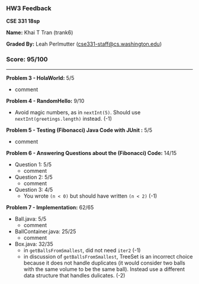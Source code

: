 ### HW3 Feedback

**CSE 331 18sp**

**Name:** Khai T Tran (trank6)

**Graded By:** Leah Perlmutter (cse331-staff@cs.washington.edu)

### Score: 95/100
---

**Problem 3 - HolaWorld:** 5/5

- comment

**Problem 4 - RandomHello:** 9/10

- Avoid magic numbers, as in `nextInt(5)`. Should use `nextInt(greetings.length)` instead. (-1)


**Problem 5 - Testing (Fibonacci) Java Code with JUnit :** 5/5

- comment

**Problem 6 - Answering Questions about the (Fibonacci) Code:** 14/15

- Question 1: 5/5
  - comment
- Question 2: 5/5
  - comment
- Question 3: 4/5
  - You wrote `(n < 0)` but should have written `(n < 2)` (-1)

**Problem 7 - Implementation:** 62/65

- Ball.java: 5/5
  - comment
- BallContainer.java: 25/25
  - comment
- Box.java: 32/35
  - in `getBallsFromSmallest`, did not need `iter2` (-1)
  - in discussion of `getBallsFromSmallest`, TreeSet is an incorrect choice because it does not handle duplicates (it would consider two balls with the same volume to be the same ball). Instead use a different data structure that handles dulicates. (-2)